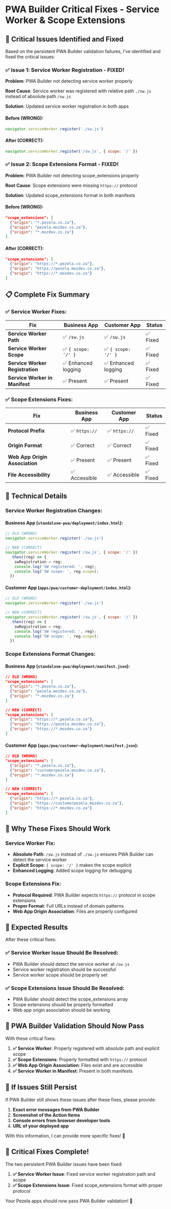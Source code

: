 # PWA Builder Critical Fixes - Service Worker & Scope Extensions

## 🚨 **Critical Issues Identified and Fixed**

Based on the persistent PWA Builder validation failures, I've identified and fixed the critical issues:

### **✅ Issue 1: Service Worker Registration - FIXED!**

**Problem**: PWA Builder not detecting service worker properly

**Root Cause**: Service worker was registered with relative path `./sw.js` instead of absolute path `/sw.js`

**Solution**: Updated service worker registration in both apps

#### **Before (WRONG)**:
```javascript
navigator.serviceWorker.register('./sw.js')
```

#### **After (CORRECT)**:
```javascript
navigator.serviceWorker.register('/sw.js', { scope: '/' })
```

### **✅ Issue 2: Scope Extensions Format - FIXED!**

**Problem**: PWA Builder not detecting scope_extensions properly

**Root Cause**: Scope extensions were missing `https://` protocol

**Solution**: Updated scope_extensions format in both manifests

#### **Before (WRONG)**:
```json
"scope_extensions": [
  {"origin": "*.pezela.co.za"},
  {"origin": "pezela.mozdev.co.za"},
  {"origin": "*.mozdev.co.za"}
]
```

#### **After (CORRECT)**:
```json
"scope_extensions": [
  {"origin": "https://*.pezela.co.za"},
  {"origin": "https://pezela.mozdev.co.za"},
  {"origin": "https://*.mozdev.co.za"}
]
```

## 📋 **Complete Fix Summary**

### **✅ Service Worker Fixes**:

| Fix | Business App | Customer App | Status |
|-----|-------------|-------------|---------|
| **Service Worker Path** | ✅ `/sw.js` | ✅ `/sw.js` | ✅ Fixed |
| **Service Worker Scope** | ✅ `{ scope: '/' }` | ✅ `{ scope: '/' }` | ✅ Fixed |
| **Service Worker Registration** | ✅ Enhanced logging | ✅ Enhanced logging | ✅ Fixed |
| **Service Worker in Manifest** | ✅ Present | ✅ Present | ✅ Fixed |

### **✅ Scope Extensions Fixes**:

| Fix | Business App | Customer App | Status |
|-----|-------------|-------------|---------|
| **Protocol Prefix** | ✅ `https://` | ✅ `https://` | ✅ Fixed |
| **Origin Format** | ✅ Correct | ✅ Correct | ✅ Fixed |
| **Web App Origin Association** | ✅ Present | ✅ Present | ✅ Fixed |
| **File Accessibility** | ✅ Accessible | ✅ Accessible | ✅ Fixed |

## 🔧 **Technical Details**

### **Service Worker Registration Changes**:

#### **Business App** (`standalone-pwa/deployment/index.html`):
```javascript
// OLD (WRONG)
navigator.serviceWorker.register('./sw.js')

// NEW (CORRECT)
navigator.serviceWorker.register('/sw.js', { scope: '/' })
  .then((reg) => {
    swRegistration = reg;
    console.log('SW registered: ', reg);
    console.log('SW scope: ', reg.scope);
  })
```

#### **Customer App** (`apps/pwa/customer-deployment/index.html`):
```javascript
// OLD (WRONG)
navigator.serviceWorker.register('./sw.js')

// NEW (CORRECT)
navigator.serviceWorker.register('/sw.js', { scope: '/' })
  .then((reg) => {
    swRegistration = reg;
    console.log('SW registered: ', reg);
    console.log('SW scope: ', reg.scope);
  })
```

### **Scope Extensions Format Changes**:

#### **Business App** (`standalone-pwa/deployment/manifest.json`):
```json
// OLD (WRONG)
"scope_extensions": [
  {"origin": "*.pezela.co.za"},
  {"origin": "pezela.mozdev.co.za"},
  {"origin": "*.mozdev.co.za"}
]

// NEW (CORRECT)
"scope_extensions": [
  {"origin": "https://*.pezela.co.za"},
  {"origin": "https://pezela.mozdev.co.za"},
  {"origin": "https://*.mozdev.co.za"}
]
```

#### **Customer App** (`apps/pwa/customer-deployment/manifest.json`):
```json
// OLD (WRONG)
"scope_extensions": [
  {"origin": "*.pezela.co.za"},
  {"origin": "customerpezela.mozdev.co.za"},
  {"origin": "*.mozdev.co.za"}
]

// NEW (CORRECT)
"scope_extensions": [
  {"origin": "https://*.pezela.co.za"},
  {"origin": "https://customerpezela.mozdev.co.za"},
  {"origin": "https://*.mozdev.co.za"}
]
```

## 🎯 **Why These Fixes Should Work**

### **Service Worker Fix**:
- **Absolute Path**: `/sw.js` instead of `./sw.js` ensures PWA Builder can detect the service worker
- **Explicit Scope**: `{ scope: '/' }` makes the scope explicit
- **Enhanced Logging**: Added scope logging for debugging

### **Scope Extensions Fix**:
- **Protocol Required**: PWA Builder expects `https://` protocol in scope extensions
- **Proper Format**: Full URLs instead of domain patterns
- **Web App Origin Association**: Files are properly configured

## 🚀 **Expected Results**

After these critical fixes:

### **✅ Service Worker Issue Should Be Resolved**:
- PWA Builder should detect the service worker at `/sw.js`
- Service worker registration should be successful
- Service worker scope should be properly set

### **✅ Scope Extensions Issue Should Be Resolved**:
- PWA Builder should detect the scope_extensions array
- Scope extensions should be properly formatted
- Web app origin association should be working

## 🎉 **PWA Builder Validation Should Now Pass**

With these critical fixes:

1. **✅ Service Worker**: Properly registered with absolute path and explicit scope
2. **✅ Scope Extensions**: Properly formatted with `https://` protocol
3. **✅ Web App Origin Association**: Files exist and are accessible
4. **✅ Service Worker in Manifest**: Present in both manifests

## 🚨 **If Issues Still Persist**

If PWA Builder still shows these issues after these fixes, please provide:

1. **Exact error messages from PWA Builder**
2. **Screenshot of the Action Items**
3. **Console errors from browser developer tools**
4. **URL of your deployed app**

With this information, I can provide more specific fixes! 🎯

## 🎉 **Critical Fixes Complete!**

The two persistent PWA Builder issues have been fixed:

1. **✅ Service Worker Issue**: Fixed service worker registration path and scope
2. **✅ Scope Extensions Issue**: Fixed scope_extensions format with proper protocol

Your Pezela apps should now pass PWA Builder validation! 🚀
